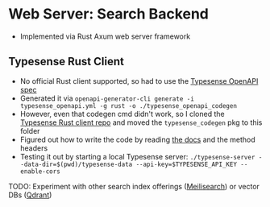 # Web Server: Search Backend

* Implemented via Rust Axum web server framework

## Typesense Rust Client

* No official Rust client supported, so had to use the [Typesense OpenAPI spec]()
* Generated it via `openapi-generator-cli generate -i typesense_openapi.yml -g rust -o ./typesense_openapi_codegen`
* However, even that codegen cmd didn't work, so I cloned the [Typesense Rust client repo](https://github.com/typesense/typesense-rust/) and moved the `typesense_codegen` pkg to this folder
* Figured out how to write the code by reading [the docs](https://github.com/typesense/typesense-rust/tree/main/typesense_codegen) and the method headers
* Testing it out by starting a local Typesense server: `./typesense-server --data-dir=$(pwd)/typesense-data --api-key=$TYPESENSE_API_KEY --enable-cors`

TODO: Experiment with other search index offerings ([Meilisearch](https://www.meilisearch.com/docs/reference/api/overview)) or vector DBs ([Qdrant](https://qdrant.tech/documentation/))
